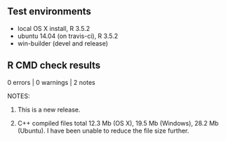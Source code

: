 ## Test environments
* local OS X install, R 3.5.2
* ubuntu 14.04 (on travis-ci), R 3.5.2
* win-builder (devel and release)

## R CMD check results

0 errors | 0 warnings | 2 notes

NOTES:  

1. This is a new release.  

2. C++ compiled files total 12.3 Mb (OS X), 19.5 Mb (Windows), 28.2 Mb (Ubuntu). I have been unable to reduce the file size further.  
